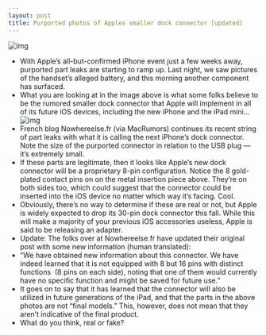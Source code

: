 ```yaml
---
layout: post
title: Purported photos of Apples smaller dock connector [updated]
---
```

![img](http://media.idownloadblog.com/wp-content/uploads/2012/08/nowhereelse_mini_dock_connector_1.jpg)
* With Apple’s all-but-confirmed iPhone event just a few weeks away, purported part leaks are starting to ramp up. Last night, we saw pictures of the handset’s alleged battery, and this morning another component has surfaced.
* What you are looking at in the image above is what some folks believe to be the rumored smaller dock connector that Apple will implement in all of its future iOS devices, including the new iPhone and the iPad mini…
![img](http://media.idownloadblog.com/wp-content/uploads/2012/08/nowhereelse_mini_dock_connector_2.jpg)
* French blog Nowhereelse.fr (via MacRumors) continues its recent string of part leaks with what it is calling the next iPhone’s dock connector. Note the size of the purported connector in relation to the USB plug — it’s extremely small.
* If these parts are legitimate, then it looks like Apple’s new dock connector will be a proprietary 8-pin configuration. Notice the 8 gold-plated contact pins on on the metal insertion piece above. They’re on both sides too, which could suggest that the connector could be inserted into the iOS device no matter which way it’s facing. Cool.
* Obviously, there’s no way to determine if these are real or not, but Apple is widely expected to drop its 30-pin dock connector this fall. While this will make a majority of your previous iOS accessories useless, Apple is said to be releasing an adapter.
* Update: The folks over at Nowhereelse.fr have updated their original post with some new information (human translated):
* “We have obtained new information about this connector. We have indeed learned that it is not equipped with 8 but 16 pins with distinct functions  (8 pins on each side), noting that one of them would currently have no specific function and might be saved for future use.”
* It goes on to say that it has learned that the connector will also be utilized in future generations of the iPad, and that the parts in the above photos are not “final models.” This, however, does not mean that they aren’t indicative of the final product.
* What do you think, real or fake?

